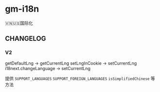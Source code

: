 # gm-i18n
🇻🇳🇺🇸国际化

## CHANGELOG
### V2
getDefaultLng -> getCurrentLng
setLngInCookie -> setCurrentLng
i18next.changeLanguage -> setCurrentLng

提供 `SUPPORT_LANGUAGES` `SUPPORT_FOREIGN_LANGUAGES` `isSimplifiedChinese` 等方法 